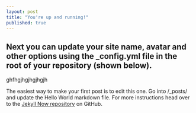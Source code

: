 ```yaml
---
layout: post
title: "You're up and running!"
published: true
---
```


## Next you can update your site name, avatar and other options using the _config.yml file in the root of your repository (shown below).

ghfhgjhgjhgjhgjh

The easiest way to make your first post is to edit this one. Go into /_posts/ and update the Hello World markdown file. For more instructions head over to the [Jekyll Now repository](https://github.com/barryclark/jekyll-now) on GitHub.